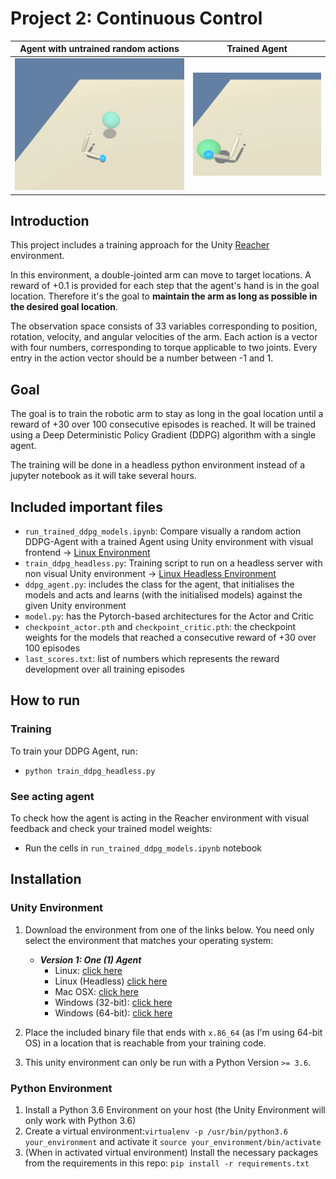 
# Project 2: Continuous Control

| Agent with untrained random actions | Trained Agent | 
|--------------------------------------|--------------------------------------|
| ![](images/random_reacher.gif) | ![](images/trained_reacher.gif) | 


## Introduction

This project includes a training approach for the Unity [Reacher](https://github.com/Unity-Technologies/ml-agents/blob/master/docs/Learning-Environment-Examples.md#reacher) environment.

In this environment, a double-jointed arm can move to target locations. A reward of +0.1 is provided for each step that the agent's hand is in the goal location. Therefore it's the goal to **maintain the arm as long as possible in the desired goal location**.

The observation space consists of 33 variables corresponding to position, rotation, velocity, and angular velocities of the arm. Each action is a vector with four numbers, corresponding to torque applicable to two joints. Every entry in the action vector should be a number between -1 and 1.

## Goal

The goal is to train the robotic arm to stay as long in the goal location until a reward of +30 over 100 consecutive episodes is reached. It will be trained using a Deep Deterministic Policy Gradient (DDPG) algorithm with a single agent.

The training will be done in a headless python environment instead of a jupyter notebook as it will take several hours.

## Included important files

  * `run_trained_ddpg_models.ipynb`: Compare visually a random action DDPG-Agent with a trained Agent using Unity environment with visual frontend -> [Linux Environment](https://s3-us-west-1.amazonaws.com/udacity-drlnd/P2/Reacher/one_agent/Reacher_Linux.zip)
  * `train_ddpg_headless.py`: Training script to run on a headless server with non visual Unity environment -> [Linux Headless Environment](https://s3-us-west-1.amazonaws.com/udacity-drlnd/P2/Reacher/one_agent/Reacher_Linux_NoVis.zip)
  * `ddpg_agent.py`: includes the class for the agent, that initialises the models and acts and learns (with the initialised models) against the given Unity environment
  * `model.py`: has the Pytorch-based architectures for the Actor and Critic
  * `checkpoint_actor.pth` and `checkpoint_critic.pth`: the checkpoint weights for the models that reached a consecutive reward of +30 over 100 episodes
  * `last_scores.txt`: list of numbers which represents the reward development over all training episodes
  
## How to run

### Training

To train your DDPG Agent, run:

  * `python train_ddpg_headless.py`
  
### See acting agent

To check how the agent is acting in the Reacher environment with visual feedback and check your trained model weights:

  * Run the cells in `run_trained_ddpg_models.ipynb` notebook


## Installation

### Unity Environment

1. Download the environment from one of the links below.  You need only select the environment that matches your operating system:

    - **_Version 1: One (1) Agent_**
        - Linux: [click here](https://s3-us-west-1.amazonaws.com/udacity-drlnd/P2/Reacher/one_agent/Reacher_Linux.zip)
        - Linux (Headless) [click here](https://s3-us-west-1.amazonaws.com/udacity-drlnd/P2/Reacher/one_agent/Reacher_Linux_NoVis.zip)
        - Mac OSX: [click here](https://s3-us-west-1.amazonaws.com/udacity-drlnd/P2/Reacher/one_agent/Reacher.app.zip)
        - Windows (32-bit): [click here](https://s3-us-west-1.amazonaws.com/udacity-drlnd/P2/Reacher/one_agent/Reacher_Windows_x86.zip)
        - Windows (64-bit): [click here](https://s3-us-west-1.amazonaws.com/udacity-drlnd/P2/Reacher/one_agent/Reacher_Windows_x86_64.zip)


2. Place the included binary file that ends with `x.86_64` (as I'm using 64-bit OS) in a location that is reachable from your training code. 

3. This unity environment can only be run with a Python Version `>= 3.6`.

### Python Environment

1. Install a Python 3.6 Environment on your host (the Unity Environment will only work with Python 3.6)
2. Create a virtual environment:`virtualenv -p /usr/bin/python3.6 your_environment` and activate it `source your_environment/bin/activate`
3. (When in activated virtual environment) Install the necessary packages from the requirements in this repo: `pip install -r requirements.txt`  


